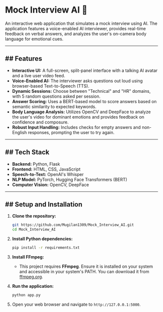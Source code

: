 # Mock Interview AI 🤖

An interactive web application that simulates a mock interview using AI. The application features a voice-enabled AI interviewer, provides real-time feedback on verbal answers, and analyzes the user's on-camera body language for emotional cues.

---

## ## Features

* **Interactive UI:** A full-screen, split-panel interface with a talking AI avatar and a live user video feed.
* **Voice-Enabled AI:** The interviewer asks questions out loud using browser-based Text-to-Speech (TTS).
* **Dynamic Sessions:** Choose between "Technical" and "HR" domains, with 5 random questions asked per session.
* **Answer Scoring:** Uses a BERT-based model to score answers based on semantic similarity to expected keywords.
* **Body Language Analysis:** Utilizes OpenCV and DeepFace to analyze the user's video for dominant emotions and provides feedback on confidence and composure.
* **Robust Input Handling:** Includes checks for empty answers and non-English responses, prompting the user to try again.

---

## ## Tech Stack

* **Backend:** Python, Flask
* **Frontend:** HTML, CSS, JavaScript
* **Speech-to-Text:** OpenAI's Whisper
* **NLP Model:** PyTorch, Hugging Face Transformers (BERT)
* **Computer Vision:** OpenCV, DeepFace

---

## ## Setup and Installation

1.  **Clone the repository:**
    ```sh
    git https://github.com/Mugilan1309/Mock_Interview_AI.git
    cd Mock_Interview_AI
    ```

2.  **Install Python dependencies:**
    ```sh
    pip install -r requirements.txt
    ```

3.  **Install FFmpeg:**
    * This project requires **FFmpeg**. Ensure it is installed on your system and accessible in your system's PATH. You can download it from [ffmpeg.org](https://ffmpeg.org/download.html).

4.  **Run the application:**
    ```sh
    python app.py
    ```

5.  Open your web browser and navigate to `http://127.0.0.1:5000`.
